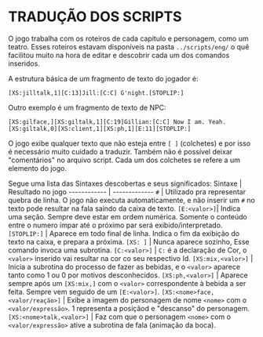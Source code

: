 # TRADUÇÃO DOS SCRIPTS
O jogo trabalha com os roteiros de cada capítulo e personagem, como um teatro. Esses roteiros estavam disponíveis na pasta `../scripts/eng/` o quê facilitou muito na hora de editar e descobrir cada um dos comandos inseridos.

A estrutura básica de um fragmento de texto do jogador é:

`[XS:jilltalk,1][C:13]Jill:[C:C] G'night.[STOPLIP:]`

Outro exemplo é um fragmento de texto de NPC:

`[XS:gilface,][XS:giltalk,1][C:19]Gillian:[C:C] Now I am. Yeah.[XS:giltalk,0][XS:client,1][XS:ph,1][E:11][STOPLIP:]`

O jogo exibe qualquer texto que não esteja entre `[ ]` (colchetes) e por isso é necessário muito cuidado a traduzir. Também não é possível deixar "comentários" no arquivo script.
Cada um dos colchetes se refere a um elemento do jogo.

Segue uma lista das Sintaxes descobertas e seus significados:
Sintaxe | Resultado no jogo
------------ | -------------
`#` | Utilizado pra representar quebra de linha. O jogo não executa automaticamente, e não inserir um `#` no texto pode resultar na fala saindo da caixa de texto.
`[E:<valor>]`| Indica uma seção. Sempre deve estar em ordem numérica. Somente o conteúdo entre o numero ímpar até o próximo par será exibido/interpretado.
`[STOPLIP:]` | Aparece em todo final de linha. Indica o fim da exibição do texto na caixa, e prepara a próxima.
`[XS: ]` | Nunca aparece sozinho, Esse comando invoca uma subrotina.
`[C:<valor>]` | `C:` é a declaração de Cor, o `<valor>` inserido vai resultar na cor co  seu respectivo Id.
`[XS:mix,<valor>]` | Inicia a subrotina do processo de fazer as bebidas, e o `<valor>` aparece tanto como 1 ou 0 por motivos desconhecidos.
`[XS:ph,<valor>]` | Aparece sempre após um `[XS:mix,]` com o `<valor>` correspondente à bebida a ser feita. Sempre vem seguido de um `[E:<valor>]`.
`[XS:<nome>face,<valor/reação>]` | Exibe a imagem do personagem de nome `<nome>` com o `<valor/expressão>`. 1 representa a posiçãod e "descanso" do personagem.
`[XS:<nome>talk,<valor>]` | Faz com que o personagem `<nome>` com o `<valor/expressão>` ative a subrotina de fala (animação da boca).

